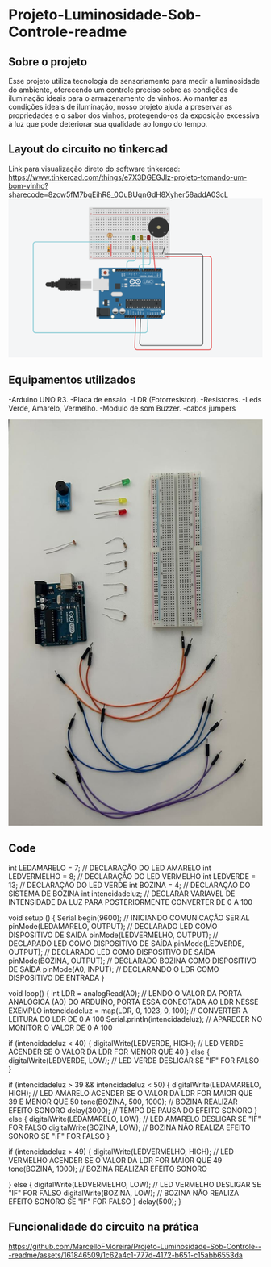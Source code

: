 # Projeto-Luminosidade-Sob-Controle-readme

## Sobre o projeto
Esse projeto utiliza tecnologia de sensoriamento para medir a luminosidade do ambiente, oferecendo um controle preciso sobre as condições de iluminação ideais para o armazenamento de vinhos. Ao manter as condições ideais de iluminação, nosso projeto ajuda a preservar as propriedades e o sabor dos vinhos, protegendo-os da exposição excessiva à luz que pode deteriorar sua qualidade ao longo do tempo.


## Layout do circuito no tinkercad
Link para visualização direto do software tinkercad: https://www.tinkercad.com/things/e7X3DGEGJlz-projeto-tomando-um-bom-vinho?sharecode=8zcw5fM7bqEihR8_0OuBUqnGdH8Xyher58addA0ScL
![Layout do circuito](https://github.com/MarcelloFMoreira/Projeto-Luminosidade-Sob-Controle---readme/blob/main/Simulador%20de%20circuito%20.png)

## Equipamentos utilizados
-Arduino UNO R3.
-Placa de ensaio.
-LDR (Fotorresistor).
-Resistores.
-Leds Verde, Amarelo, Vermelho.
-Modulo de som Buzzer.
-cabos jumpers

![Layout do circuito](https://github.com/MarcelloFMoreira/Projeto-Luminosidade-Sob-Controle---readme/blob/main/Equipamentos%20utilizados.jpeg)

## Code

int LEDAMARELO = 7;     // DECLARAÇÃO DO LED AMARELO
int LEDVERMELHO = 8;    // DECLARAÇÃO DO LED VERMELHO
int LEDVERDE = 13;      // DECLARAÇÃO DO LED VERDE
int BOZINA = 4;        // DECLARAÇÃO DO SISTEMA DE BOZINA
int intencidadeluz;     // DECLARAR VARIAVEL DE INTENSIDADE DA LUZ PARA POSTERIORMENTE CONVERTER DE 0 A 100

void setup () {
  Serial.begin(9600);                 // INICIANDO COMUNICAÇÃO SERIAL 
  pinMode(LEDAMARELO, OUTPUT);        // DECLARADO LED COMO DISPOSITIVO DE SAÍDA
  pinMode(LEDVERMELHO, OUTPUT);       // DECLARADO LED COMO DISPOSITIVO DE SAÍDA 
  pinMode(LEDVERDE, OUTPUT);          // DECLARADO LED COMO DISPOSITIVO DE SAÍDA 
  pinMode(BOZINA, OUTPUT);            // DECLARADO BOZINA COMO DISPOSITIVO DE SAÍDA
  pinMode(A0, INPUT);                 // DECLARANDO O LDR COMO DISPOSITIVO DE ENTRADA
}

void loop() {
  int LDR = analogRead(A0);                   // LENDO O VALOR DA PORTA ANALÓGICA (A0) DO ARDUINO, PORTA ESSA CONECTADA AO LDR NESSE EXEMPLO
  intencidadeluz = map(LDR, 0, 1023, 0, 100); // CONVERTER A LEITURA DO LDR DE 0 A 100
  Serial.println(intencidadeluz);             // APARECER NO MONITOR O VALOR DE 0  A 100

  if (intencidadeluz < 40) {
    digitalWrite(LEDVERDE, HIGH);    // LED VERDE ACENDER SE O VALOR DA LDR FOR MENOR QUE 40
  } else {
    digitalWrite(LEDVERDE, LOW);     // LED VERDE DESLIGAR SE "IF" FOR FALSO
  }

  if (intencidadeluz > 39 && intencidadeluz < 50) {
    digitalWrite(LEDAMARELO, HIGH);  // LED AMARELO ACENDER SE O VALOR DA LDR FOR MAIOR QUE 39 E MENOR QUE 50
    tone(BOZINA, 500, 1000);         // BOZINA REALIZAR EFEITO SONORO
    delay(3000);                     // TEMPO DE PAUSA DO EFEITO SONORO
  } else {
    digitalWrite(LEDAMARELO, LOW);   // LED AMARELO DESLIGAR SE "IF" FOR FALSO
    digitalWrite(BOZINA, LOW);       // BOZINA NÃO REALIZA EFEITO SONORO SE "IF" FOR FALSO
  }

  if (intencidadeluz > 49) {
    digitalWrite(LEDVERMELHO, HIGH); // LED VERMELHO ACENDER SE O VALOR DA LDR FOR MAIOR QUE 49
    tone(BOZINA, 1000);              // BOZINA REALIZAR EFEITO SONORO
    
   
  } else {
    digitalWrite(LEDVERMELHO, LOW);  // LED VERMELHO DESLIGAR SE "IF" FOR FALSO
    digitalWrite(BOZINA, LOW);       // BOZINA NÃO REALIZA EFEITO SONORO SE "IF" FOR FALSO
  }
  delay(500);
}

## Funcionalidade do circuito na prática

https://github.com/MarcelloFMoreira/Projeto-Luminosidade-Sob-Controle---readme/assets/161846509/1c62a4c1-777d-4172-b651-c15abb6553da

